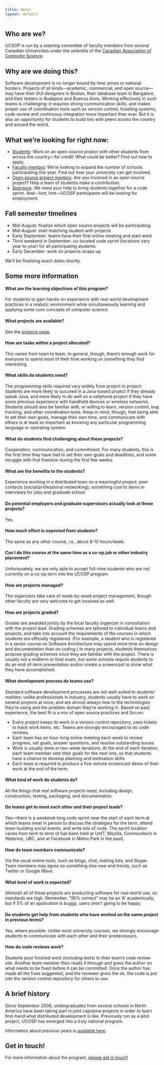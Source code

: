 ```yaml
---
title: About
layout: default
---
```

## Who are we?
UCSOP is run by a steering committee of faculty members from several Canadian Universities under the umbrella of the [Canadian Association of Computer Science](http://cacsaic.org).

## Why are we doing this?

Software development is no longer bound by time zones or national borders. Projects of all kinds—academic, commercial, and open source—may have their GUI designers in Boston, their database team in Bangalore, and their testers in Budapest and Buenos Aires. Working effectively in such teams is challenging: it requires strong communication skills, and makes proper use of coordination tools such as version control, ticketing systems, code review and continuous integration more important than ever. But it is also an opportunity for students to build ties with peers across the country and around the world.

## What we&#8217;re looking for right now:

  * [Students](http://ucosp.ca/for-students/): Work on an open-source project with other students from across the country—for credit! What could be better? Find out how to apply.
  * [Faculty mentors](http://ucosp.ca/for-faculty/): We&#8217;re looking to expand the number of schools participating this year. Find out how your university can get involved.
  * [Open source project mentors](http://ucosp.ca/for-open-source/): Are you involved in an open source project? Help a team of students make a contribution.
  * [Sponsors](http://ucosp.ca/for-sponsors/): We need your help to bring students together for a code sprint. And—hint, hint—UCOSP participants will be looking for employment.

## Fall semester timelines

  * Mid-August: finalize which open source projects will be participating
  * Mid-August: start matching student with projects
  * Early September: teams have their first online meeting and start work
  * Third weekend in September: co-located code sprint (locations vary year to year) for all participating students
  * Early December: work on projects wraps up

We&#8217;ll be finalizing exact dates shortly.

## Some more information

#### What are the learning objectives of this program?

For students to gain hands-on experience with real-world development practices in a realistic environment while simultaneously learning and applying some core concepts of computer science.

#### What projects are available?

See the [projects page](http://ucosp.ca/projects).

#### How are tasks within a project allocated?

This varies from team to team. In general, though, there’s enough work for everyone to spend most of their time working on something they find interesting.

#### What skills do students need?

The programming skills required vary widely from project to project: students are more likely to succeed in a Java-based project if they already speak Java, and more likely to do well on a cellphone project if they have some previous experience with handheld devices or wireless networks. Students should also be familiar with, or willing to learn, version control, bug tracking, and other coordination tools. Keep in mind, though, that being able to set their own goals, manage their own time, and communicate with others is at least as important as knowing any particular programming language or operating system.

#### What do students find challenging about these projects?

Cooperation, communication, and commitment. For many students, this is the first time they have had to set their own goals and deadlines, and some struggle with that freedom during the first few weeks.

#### What are the benefits to the students?

Experience working in a distributed team on a meaningful project; peer contacts (social/professional networking); something cool to demo in interviews for jobs and graduate school.

#### Do potential employers and graduate supervisors actually look at these projects?

Yes.

#### How much effort is expected from students?

The same as any other course, i.e., about 8-10 hours/week.

#### Can I do this course at the same time as a co-op job or other industry placement?

Unfortunately, we are only able to accept full-time students who are not currently on a co-op term into the UCOSP program.

#### How are projects managed?

The organizers take care of week-by-week project management, though other faculty are very welcome to get involved as well.

#### How are projects graded?

Grades are awarded jointly by the local faculty organizer in consultation with the project lead. Grading schemes are tailored to individual teams and projects, and take into account the requirements of the courses in which students are officially registered. (For example, a student who is registered in a senior course on Software Architecture may spend more time on design and documentation than on coding.) In many projects, students themselves propose grading schemes once they are familiar with the project. There is usually not a midterm or final exam, but some schools require students to do an end-of-term presentation and/or create a screencast to show what they have accomplished.

#### What development process do teams use?

Standard software development processes are not well-suited to students’ realities: unlike professionals in industry, students usually have to work on several projects at once, and are almost always new to the technologies they’re using and the problem domain they’re working in. Based on past experience, the best fit is a mix of open source practices and Scrum:

  * Every project keeps its work in a version control repository, uses tickets to track work items, etc. Teams are strongly encouraged to do code reviews.
  * Each team has an hour-long online meeting each week to review progress, set goals, answer questions, and resolve outstanding issues.
  * Work is usually done in two-week iterations. At the end of each iteration, each team member sets their goals for the next one, so that students have a chance to develop planning and estimation skills.
  * Each team is required to produce a five-minute screencast demo of their work at the end of the term.

#### What kind of work do students do?

All the things that real software projects need, including design, construction, testing, packaging, and documentation.

#### Do teams get to meet each other and their project leads?

Yes—there is a weekend-long code sprint near the start of each term at which teams meet in person to discuss the strategies for the term, attend team-building social events, and write lots of code. The sprint location varies from term to term (it has been held at UofT, Mozilla, Communitech in Waterloo, UBC, and at Facebook in Melno Park in the past).

#### How do team members communicate?

Via the usual online tools, such as blogs, chat, mailing lists, and Skype. Team members may agree on something else new and trendy, such as Twitter or Google Wave.

#### What level of work is expected?

(Almost) all of these projects are producting software for real-world use, so standards are high. Remember, “95% correct” may be an ‘A’ academically, but if 5% of an application is buggy, users aren’t going to be happy.

#### Do students get help from students who have worked on the same project in previous terms?

Yes, where possible. Unlike most university courses, we strongly encourage students to communicate with each other and their predecessors.

#### How do code reviews work?

Students post finished work (including tests) to their team’s code review site. Another team member then reads it through and gives the author on what needs to be fixed before it can be committed. Once the author has made all the fixes suggested, and the reviewer gives the ok, the code is put into the version control repository for others to use.

## A brief history

Since September 2008, undergraduates from several schools in North America have been taking part in joint capstone projects in order to learn first-hand what distributed development is like. Previously run as a pilot project, UCOSP has emerged into a truly national program.

Information about previous years is [available here](http://ucosp.wordpress.com/about/).

## Get in touch!

For more information about the program, [please get in touch!](mailto:info@ucosp.ca)